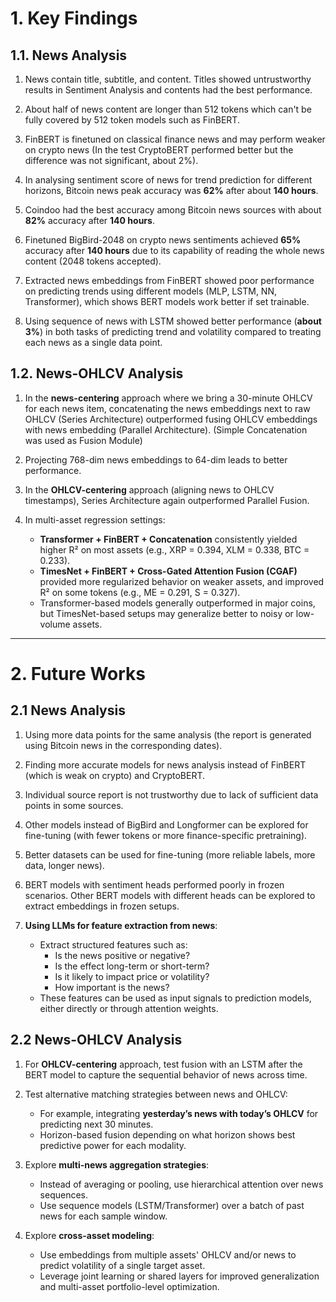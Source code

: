 # 1. Key Findings

## 1.1. News Analysis

1. News contain title, subtitle, and content. Titles showed untrustworthy results in Sentiment Analysis and contents had the best performance.

2. About half of news content are longer than 512 tokens which can't be fully covered by 512 token models such as FinBERT.

3. FinBERT is finetuned on classical finance news and may perform weaker on crypto news (In the test CryptoBERT performed better but the difference was not significant, about 2%).

4. In analysing sentiment score of news for trend prediction for different horizons, Bitcoin news peak accuracy was **62%** after about **140 hours**.

5. Coindoo had the best accuracy among Bitcoin news sources with about **82%** accuracy after **140 hours**.

6. Finetuned BigBird-2048 on crypto news sentiments achieved **65%** accuracy after **140 hours** due to its capability of reading the whole news content (2048 tokens accepted).

7. Extracted news embeddings from FinBERT showed poor performance on predicting trends using different models (MLP, LSTM, NN, Transformer), which shows BERT models work better if set trainable.

8. Using sequence of news with LSTM showed better performance (**about 3%**) in both tasks of predicting trend and volatility compared to treating each news as a single data point.

## 1.2. News-OHLCV Analysis

1. In the **news-centering** approach where we bring a 30-minute OHLCV for each news item, concatenating the news embeddings next to raw OHLCV (Series Architecture) outperformed fusing OHLCV embeddings with news embedding (Parallel Architecture). (Simple Concatenation was used as Fusion Module)

2. Projecting 768-dim news embeddings to 64-dim leads to better performance.

3. In the **OHLCV-centering** approach (aligning news to OHLCV timestamps), Series Architecture again outperformed Parallel Fusion.

4. In multi-asset regression settings:
   - **Transformer + FinBERT + Concatenation** consistently yielded higher R² on most assets (e.g., XRP = 0.394, XLM = 0.338, BTC = 0.233).
   - **TimesNet + FinBERT + Cross-Gated Attention Fusion (CGAF)** provided more regularized behavior on weaker assets, and improved R² on some tokens (e.g., ME = 0.291, S = 0.327).
   - Transformer-based models generally outperformed in major coins, but TimesNet-based setups may generalize better to noisy or low-volume assets.

---

# 2. Future Works

## 2.1 News Analysis

1. Using more data points for the same analysis (the report is generated using Bitcoin news in the corresponding dates).

2. Finding more accurate models for news analysis instead of FinBERT (which is weak on crypto) and CryptoBERT.

3. Individual source report is not trustworthy due to lack of sufficient data points in some sources.

4. Other models instead of BigBird and Longformer can be explored for fine-tuning (with fewer tokens or more finance-specific pretraining).

5. Better datasets can be used for fine-tuning (more reliable labels, more data, longer news).

6. BERT models with sentiment heads performed poorly in frozen scenarios. Other BERT models with different heads can be explored to extract embeddings in frozen setups.

7. **Using LLMs for feature extraction from news**:
   - Extract structured features such as:
     - Is the news positive or negative?
     - Is the effect long-term or short-term?
     - Is it likely to impact price or volatility?
     - How important is the news?
   - These features can be used as input signals to prediction models, either directly or through attention weights.

## 2.2 News-OHLCV Analysis

1. For **OHLCV-centering** approach, test fusion with an LSTM after the BERT model to capture the sequential behavior of news across time.

2. Test alternative matching strategies between news and OHLCV:
   - For example, integrating **yesterday’s news with today’s OHLCV** for predicting next 30 minutes.
   - Horizon-based fusion depending on what horizon shows best predictive power for each modality.

3. Explore **multi-news aggregation strategies**:
   - Instead of averaging or pooling, use hierarchical attention over news sequences.
   - Use sequence models (LSTM/Transformer) over a batch of past news for each sample window.

4. Explore **cross-asset modeling**:
   - Use embeddings from multiple assets' OHLCV and/or news to predict volatility of a single target asset.
   - Leverage joint learning or shared layers for improved generalization and multi-asset portfolio-level optimization.
